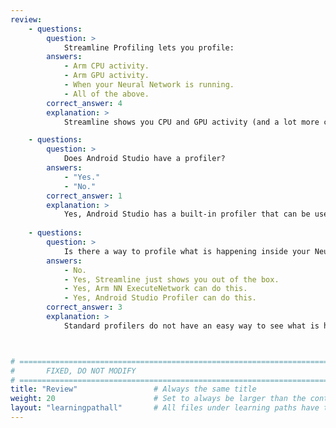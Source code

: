 ```yaml
---
review:
    - questions:
        question: >
            Streamline Profiling lets you profile:
        answers:
            - Arm CPU activity.
            - Arm GPU activity.
            - When your Neural Network is running.
            - All of the above.
        correct_answer: 4                    
        explanation: >
            Streamline shows you CPU and GPU activity (and a lot more counters!) and if Custom Activity Maps are used, you can see when your Neural Network and other parts of your application are running.

    - questions:
        question: >
            Does Android Studio have a profiler?
        answers:
            - "Yes."
            - "No."
        correct_answer: 1                   
        explanation: >
            Yes, Android Studio has a built-in profiler that can be used to monitor the memory usage of your application, among other functions.
               
    - questions:
        question: >
            Is there a way to profile what is happening inside your Neural Network?
        answers:
            - No.
            - Yes, Streamline just shows you out of the box.
            - Yes, Arm NN ExecuteNetwork can do this.
            - Yes, Android Studio Profiler can do this.
        correct_answer: 3          
        explanation: >
            Standard profilers do not have an easy way to see what is happening inside an ML framework to see a model running inside it. Arm NN ExecuteNetwork can do this for LiteRT models, and ExecuTorch has tools that can do this for PyTorch models.



# ================================================================================
#       FIXED, DO NOT MODIFY
# ================================================================================
title: "Review"                 # Always the same title
weight: 20                      # Set to always be larger than the content in this path
layout: "learningpathall"       # All files under learning paths have this same wrapper
---
```

